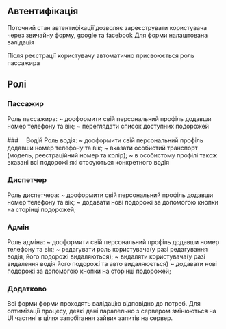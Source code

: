 ## Автентифікація

Поточний стан автентифікації дозволяє зареєструвати користувача через звичайну форму, google та facebook
Для форми налаштована валідація

Після реєстрації користувачу автоматично присвоюється роль пассажира

## Ролі

### Пассажир

Роль пассажира:
~ дооформити свій персональний профіль додавши номер телефону та вік;
~ переглядати список доступних подорожей

###　 Водій
Роль водія:
~ дооформити свій персональний профіль додавши номер телефону та вік;
~ вказати особистий транспорт (модель, реєстраційний номер та колір);
~ в особистому профілі також вказані всі подорожі які стосуються конкретного водія

### Диспетчер

Роль диспетчера:
~ дооформити свій персональний профіль додавши номер телефону та вік;
~ додавати нові подорожі за допомогою кнопки на сторінці подорожей;

### Адмін

Роль адміна:
~ дооформити свій персональний профіль додавши номер телефону та вік;
~ редагувати роль користувача(у разі редагування водія, його подорожі видаляються);
~ видаляти користувача(у разі видалення водія його подорожі та авто видаляюється)
~ додавати нові подорожі за допомогою кнопки на сторінці подорожей;

### Додатково

Всі форми форми проходять валідацію відповідно до потреб. Для оптимізації процесу, деякі дані паралельно з сервером змінюються на UI частині в цілях запобігання зайвих запитів на сервер.
